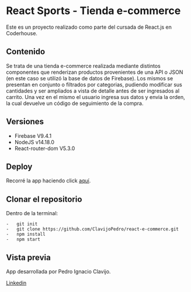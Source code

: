 # React Sports - Tienda e-commerce
Este es un proyecto realizado como parte del cursada de React.js en Coderhouse. 

## Contenido
 Se trata de una tienda e-commerce realizada mediante distintos componentes que renderizan productos provenientes de una API o JSON (en este caso se utilizó la base de datos de Firebase). Los mismos se presentan en conjunto o filtrados por categorias, pudiendo modificar sus cantidades y ser ampliados a vista de detalle antes de ser ingresados al carrito. Una vez en el mismo el usuario ingresa sus datos y envia la orden, la cual devuelve un código de seguimiento de la compra. 
## Versiones
-   Firebase V9.4.1
-   NodeJS v14.18.0
-   React-router-dom V5.3.0

## Deploy
Recorré la app haciendo click [aquí](https://react-e-sports.netlify.app/).

## Clonar el repositorio
Dentro de la terminal:
```
-   git init
-   git clone https://github.com/ClavijoPedro/react-e-commerce.git
-   npm install
-   npm start
```
## Vista previa




App desarrollada por Pedro Ignacio Clavijo.


[Linkedin](https://www.linkedin.com/in/pedro-ignacio-clavijo)